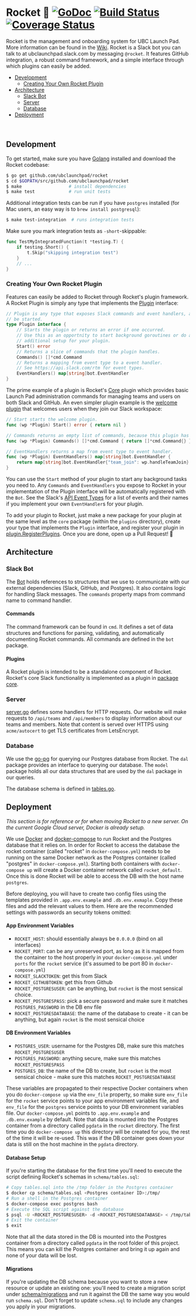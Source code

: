 # Rocket 🚀 [![GoDoc](https://godoc.org/github.com/ubclaunchpad/rocket?status.svg)](https://godoc.org/github.com/ubclaunchpad/rocket) [![Build Status](https://travis-ci.org/ubclaunchpad/rocket.svg?branch=master)](https://travis-ci.org/ubclaunchpad/rocket) [![Coverage Status](https://coveralls.io/repos/github/ubclaunchpad/rocket/badge.svg?branch=master)](https://coveralls.io/github/ubclaunchpad/rocket?branch=master)

Rocket is the management and onboarding system for UBC Launch Pad. More information can be found in the [Wiki](https://github.com/ubclaunchpad/rocket/wiki). Rocket is a Slack bot you can talk to at ubclaunchpad.slack.com by messaging `@rocket`. It features GitHub integration, a robust command framework, and a simple interface through which plugins can easily be added.

- [Development](#development)
	- [Creating Your Own Rocket Plugin](#creating-your-own-rocket-plugin)
- [Architecture](#architecture)
	- [Slack Bot](#slack-bot)
	- [Server](#server)
	- [Database](#database)
- [Deployment](#deployment)

<br>

## Development

To get started, make sure you have [Golang](https://golang.org/doc/install#install) installed and download the Rocket codebase:

```bash
$ go get github.com/ubclaunchpad/rocket
$ cd $GOPATH/src/github.com/ubclaunchpad/rocket
$ make                  # install dependencies
$ make test             # run unit tests
```

Additional integration tests can be run if you have `postgres` installed (for Mac users, an easy way is to `brew install postgresql`):

```bash
$ make test-integration  # runs integration tests
```

Make sure you mark integration tests as `-short`-skippable:

```go
func TestMyIntegratedFunction(t *testing.T) {
	if testing.Short() {
		t.Skip("skipping integration test")
	}
	// ...
}
```

### Creating Your Own Rocket Plugin

Features can easily be added to Rocket through Rocket's plugin framework. A Rocket Plugin is simply any type that implements the [Plugin](plugin/plugin.go) interface:

```go
// Plugin is any type that exposes Slack commands and event handlers, and can
// be started.
type Plugin interface {
	// Starts the plugin or returns an error if one occurred.
	// Use this as an opportnity to start background goroutines or do any other
	// additional setup for your plugin.
	Start() error
	// Returns a slice of commands that the plugin handles.
	Commands() []*cmd.Command
	// Returns a mapping from event type to a event handler.
	// See https://api.slack.com/rtm for event types.
	EventHandlers() map[string]bot.EventHandler
}
```

The prime example of a plugin is Rocket's [Core](plugins/core/core.go) plugin which provides basic Launch Pad administration commands for managing teams and users on both Slack and GitHub. An even simpler plugin example is the [welcome plugin](plugins/welcome/welcome.go) that welcomes users when they join our Slack workspace:

```go
// Start starts the welcome plugin.
func (wp *Plugin) Start() error { return nil }

// Commands returns an empty list of commands, because this plugin has no commands.
func (wp *Plugin) Commands() []*cmd.Command { return []*cmd.Command{} }

// EventHandlers returns a map from event type to event handler.
func (wp *Plugin) EventHandlers() map[string]bot.EventHandler {
	return map[string]bot.EventHandler{"team_join": wp.handleTeamJoin}
}
```

You can use the `Start` method of your plugin to start any background tasks you need to. Any `Commands` and `EventHandlers` you expose to Rocket in your implementation of the Plugin interface will be automatically registered with the `Bot`. See the Slack's [API Event Types](https://api.slack.com/events) for a list of events and their names if you implement your own `EventHandler`s for your plugin.

To add your plugin to Rocket, just make a new package for your plugin at the same level as the `core` package (within the `plugins` directory), create your type that implements the `Plugin` interface, and register your plugin in [plugin.RegisterPlugins](plugin/plugin.go). Once you are done, open up a Pull Request! :tada:

## Architecture

### Slack Bot

The [Bot](bot/bot.go) holds references to structures that we use to communicate with our external dependencies (Slack, GitHub, and Postgres). It also contains logic for handling Slack messages. The `commands` property maps from command name to command handler.

#### Commands

The command framework can be found in `cmd`. It defines a set of data structures and functions for parsing, validating, and automatically documenting Rocket commands. All commands are defined in the `bot` package.

#### Plugins

A Rocket plugin is intended to be a standalone component of Rocket. Rocket's core Slack functionality is implemented as a plugin in [package core](plugins/core).

### Server

[server.go](server/server.go) defines some handlers for HTTP requests. Our website will make requests to `/api/teams` and `/api/members` to display information about our teams and members. Note that content is served over HTTPS using `acme/autocert` to get TLS certificates from LetsEncrypt.

### Database

We use the [go-pg](https://github.com/go-pg/pg) for querying our Postgres database from Rocket. The `dal` package provides an interface to querying our database. The `model` package holds all our data structures that are used by the `dal` package in our queries.

The database schema is defined in [tables.go](schema/tables.sql).

## Deployment

_This section is for reference or for when moving Rocket to a new server. On the current Google Cloud server, Docker is already setup._

We use [Docker](https://docs.docker.com/install/) and [docker-compose](https://docs.docker.com/compose/install/) to run Rocket and the Postgres database that it relies on. In order for Rocket to access the database the rocket container (called "rocket" in `docker-compose.yml`) needs to be running on the same Docker network as the Postgres container (called "postgres" in `docker-compose.yml`). Starting both containers with `docker-compose up` will create a Docker container network called `rocket_default`. Once this is done Rocket will be able to access the DB with the host name `postgres`.

Before deploying, you will have to create two config files using the templates provided in `.app.env.example` and `.db.env.exmaple`. Copy these files and add the relevant values to them. Here are the recommended settings with passwords an security tokens omitted:

#### App Environment Variables

* `ROCKET_HOST`: should essentially always be `0.0.0.0` (bind on all interfaces)
* `ROCKET_PORT`: can be any unreserved port, as long as it is mapped from the container to the host properly in your `docker-compose.yml` under `ports` for the `rocket` service (it's assumed to be port 80 in `docker-compose.yml`)
* `ROCKET_SLACKTOKEN`: get this from Slack
* `ROCKET_GITHUBTOKEN`: get this from Github
* `ROCKET_POSTGRESUSER`: can be anything, but `rocket` is the most sensical choice.
* `ROCKET_POSTGRESPASS`: pick a secure password and make sure it matches `POSTGRES_PASSWORD` in the DB env file
* `ROCKET_POSTGRESDATABASE`: the name of the database to create - it can be anything, but again `rocket` is the most sensical choice

#### DB Environment Variables

* `POSTGRES_USER`: username for the Postgres DB, make sure this matches `ROCKET_POSTGRESUSER`
* `POSTGRES_PASSWORD`: anything secure, make sure this matches `ROCKET_POSTGRESPASS`
* `POSTGRES_DB`: the name of the DB to create, but `rocket` is the most sensical choice - make sure this matches `ROCKET_POSTGRESDATABASE`

These variables are propagated to their respective Docker containers when you do `docker-compose up` via the `env_file` property, so make sure `env_file` for the `rocket` service points to your app environment variables file, and `env_file` for the `postgres` service points to your DB environment variables file. Our `docker-compose.yml` points to `.app.env.example` and `.db.env.example` by default. Note that data is mounted into the Postgres container from a directory called `pgdata` in the `rocket` directory. The first time you do `docker-compose up` this directory will be created for you, the rest of the time it will be re-used. This was if the DB container goes down your data is still on the host machine in the `pgdata` directory.

#### Database Setup

If you're starting the database for the first time you'll need to execute the script defining Rocket's schemas in `schema/tables.sql`:

```bash
# Copy tables.sql into the /tmp folder in the Postgres container
$ docker cp schema/tables.sql <Postgres container ID>:/tmp/
# Run a shell in the Postgres container
$ docker-compose exec postgres bash
# Execute the SQL script against the database
$ psql -U <ROCKET_POSTGRESUSER> -d <ROCKET_POSTGRESDATABASE> < /tmp/tables.sql
# Exit the container
$ exit
```

Note that all the data stored in the DB is mounted into the Postgres container from a directory called `pgdata` in the root folder of this project. This means you can kill the Postgres container and bring it up again and none of your data will be lost.

#### Migrations

If you're updating the DB schema because you want to store a new resource or update an existing one: you'll need to create a migration script under [schema/migrations](schema/migrations) and run it against the DB the same way you would run `schema.sql`. Don't forget to update `schema.sql` to include any changes you apply in your migrations.
